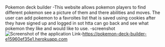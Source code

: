 Pokemon deck builder
-This website allows pokemon players to find different pokemon see a picture of them and there abilities and moves. The user can add pokemon to a favroites list that is saved using cookies after they have signed up and logged in sot htta can go back and see what pokemon they like and would like to use.
 -screenshot
![Screenshot of the application](images/screenshot.png)
 Link-https://pokemon-deck-builder-e15960ef35e1.herokuapp.com 